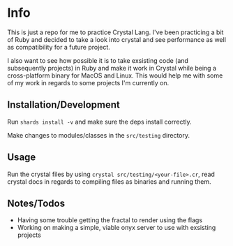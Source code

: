 # Info

This is just a repo for me to practice Crystal Lang. I've been practicing a bit of Ruby and decided to take a look into crystal and see performance as well as compatibility for a future project.

I also want to see how possible it is to take exsisting code (and subsequently projects) in Ruby and make it work in Crystal while being a cross-platform binary for MacOS and Linux. This would help me with some of my work in regards to some projects I'm currently on.

## Installation/Development

Run `shards install -v` and make sure the deps install correctly.

Make changes to modules/classes in the `src/testing` directory.

## Usage

Run the crystal files by using `crystal src/testing/<your-file>.cr`, read crystal docs in regards to compiling files as binaries and running them.

## Notes/Todos

- Having some trouble getting the fractal to render using the flags
- Working on making a simple, viable onyx server to use with exsisting projects
